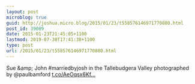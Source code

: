 ```yaml
---
layout: post
microblog: true
guid: http://joshua.micro.blog/2015/01/23/t558576146971770880.html
post_id: 39089
date: 2015-01-23T21:45:05+1100
lastmod: 2019-07-30T17:41:38+1100
type: post
url: /2015/01/23/t558576146971770880.html
---
```

Sue &amp;amp; John #marriedbyjosh in the Tallebudgera Valley photographed by @paulbamford [t.co/AeOqsx6Kf...](http://t.co/AeOqsx6KfD)
